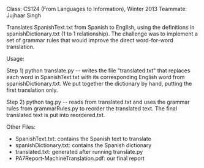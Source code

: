 Class: CS124 (From Languages to Information), Winter 2013
Teammate: Jujhaar Singh

Translates SpanishText.txt from Spanish to English, using the definitions in spanishDictionary.txt (1 to 1 relationship).
The challenge was to implement a set of grammar rules that would improve the direct word-for-word translation. 

Usage: 

Step 1) python translate.py -- writes the file "translated.txt" that replaces each word in SpanishText.txt with its corresponding English word from spanishDictionary.txt. We put together the dictionary by hand, putting the first translation only. 

Step 2) python tag.py -- reads from translated.txt and uses the grammar rules from grammarRules.py to reorder the translated text. The final translated text is put into reordered.txt. 

Other Files: 
 
- SpanishText.txt: contains the Spanish text to translate
- spanishDictionary.txt: contains the Spanish dictionary
- translated.txt: generated after running translate.py
- PA7Report-MachineTranslation.pdf: our final report
